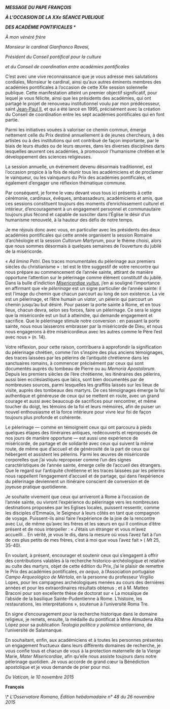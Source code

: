 ***MESSAGE DU PAPE FRANÇOIS***

***À L'OCCASION DE LA XXe SÉANCE PUBLIQUE***

***DES ACADÉMIE PONTIFICALES \****

*À mon vénéré frère*

*Monsieur le cardinal Gianfranco Ravasi,*

*Président du Conseil pontifical pour la culture*

*et du Conseil de coordination entre académies pontificales*

C’est avec une vive reconnaissance que je vous adresse mes salutations cordiales, Monsieur le cardinal, ainsi qu’aux autres éminents membres des académies pontificales à l’occasion de cette XXe session solennelle publique. Cette manifestation atteint un premier objectif significatif, pour lequel je vous félicite, ainsi que les présidents des académies, qui ont partagé le projet de renouveau institutionnel voulu par mon prédécesseur, saint [Jean-Paul II](http://w2.vatican.va/content/john-paul-ii/fr.html), et qui a été lancé en 1995, précisément avec la création du Conseil de coordination entre les sept académies pontificales qui en font partie.

Parmi les initiatives vouées à valoriser ce chemin commun, émerge nettement celle du Prix destiné annuellement à de jeunes chercheurs, à des artistes ou à des institutions qui ont contribué de façon importante, par le biais de leurs études ou de leurs œuvres, dans les diverses disciplines dans lesquelles œuvrent ces académies, à promouvoir l’humanisme chrétien et le développement des sciences religieuses.

La session annuelle, un événement devenu désormais traditionnel, est l’occasion propice à la fois de réunir tous les académiciens et de proclamer le vainqueur, ou les vainqueurs du Prix des académies pontificales, et également d’engager une réflexion thématique commune.

Par conséquent, je forme le vœu devant vous tous ici présents à cette cérémonie, cardinaux, évêques, ambassadeurs, académiciens et amis, que ces sessions constituent toujours des moments d’enrichissement culturel et intérieur, d’encouragement à un engagement personnel et communautaire toujours plus fécond et capable de susciter dans l’Église le désir d’un humanisme renouvelé, à la hauteur des défis de notre temps.

Je me réjouis donc avec vous, en particulier avec les présidents des deux académies pontificales qui cette année organisent la session Romaine d’archéologie et la session *Cultorum Martyrum*, pour le thème choisi, alors que nous sommes désormais à quelques semaines de l’ouverture du jubilé de la miséricorde.

« *Ad limina Petri*. Des traces monumentales du pèlerinage aux premiers siècles du christianisme » : tel est le titre suggestif de votre rencontre qui nous prépare au commencement de l’année sainte, attirant de manière opportune l’attention sur le pèlerinage comme élément constitutif du jubilé. Dans la bulle d’indiction *[Misericordiae vultus](http://w2.vatican.va/content/francesco/fr/bulls/documents/papa-francesco_bolla_20150411_misericordiae-vultus.html)*, j’en ai souligné l’importance en affirmant que «le *pèlerinage* est un signe particulier de l’année sainte: il est l’image du chemin que chacun parcourt au long de son existence. La vie est un pèlerinage, et l’être humain un *viator*, un pèlerin qui parcourt un chemin jusqu’au but désiré. Pour passer la porte sainte à Rome, et en tous lieux, chacun devra, selon ses forces, faire un pèlerinage. Ce sera le signe que la miséricorde est un but à atteindre, qui demande engagement et sacrifice. Que le pèlerinage stimule notre conversion : en passant la porte sainte, nous nous laisserons embrasser par la miséricorde de Dieu, et nous nous engagerons à être miséricordieux avec les autres comme le Père l’est avec nous » (n. 14).

Votre réflexion, pour cette raison, contribuera à approfondir la signification du pèlerinage chrétien, comme l’on s’inspire des plus anciens témoignages, des traces laissées par les pèlerins de l’antiquité chrétienne dans les sanctuaires romains, à commencer précisément par ceux qui sont documentés auprès du tombeau de Pierre ou au *Memoria Apostolorum*. Depuis les premiers siècles de l’ère chrétienne, les itinéraires des pèlerins, aussi bien ecclésiastiques que laïcs, sont bien documentés par de nombreuses sources, parmi lesquelles les graffitis laissés sur les lieux de visite, auprès des tombeaux des martyrs. De ces témoignages émerge la foi authentique et généreuse de ceux qui se mettent en route, avec un grand courage et aussi avec beaucoup de sacrifices pour rencontrer, et même toucher du doigt, les témoins de la foi et leurs mémoires, afin de puiser un nouvel enthousiasme et la force intérieure pour vivre leur foi de façon toujours plus profonde et cohérente.

Le pèlerinage — comme en témoignent ceux qui ont parcouru à pieds quelques étapes des itinéraires antiques, redécouverts et reproposés de nos jours de manière opportune — est aussi une expérience de miséricorde, de partage et de solidarité avec ceux qui suivent la même route, de même que d’accueil et de générosité de la part de ceux qui hébergent et assistent les pèlerins. Parmi les œuvres de miséricorde corporelles que j’ai voulu reproposer comme l’un des signes caractéristiques de l’année sainte, émerge celle de l’accueil des étrangers. Que le regard sur l’antiquité chrétienne et les traces laissées par les pèlerins nous rappellent l’engagement d’accueil et de partage, qui dans l’expérience du pèlerinage deviennent un itinéraire conscient de conversion et de joyeuse pratique quotidienne.

Je souhaite vivement que ceux qui arriveront à Rome à l’occasion de l’année sainte, ou vivront l’expérience du pèlerinage vers les nombreuses destinations proposées par les Eglises locales, puissent ressentir, comme les disciples d’Emmaüs, le Seigneur à leurs côtés en tant que compagnon de voyage. Puissent-ils ainsi faire l’expérience de la joie de la rencontre avec Lui, de même qu’avec les frères et les sœurs en qui Il continue d’être présent et de nous interpeller : « J’étais un étranger et vous m’avez accueilli... En vérité, je vous le dis, dans la mesure où vous l’avez fait à l’un de ces plus petits de mes frères, c’est à moi que vous l’avez fait » ( *Mt* 25, 35-40).

En voulant, à présent, encourager et soutenir ceux qui s’engagent à offrir des contributions valables à la recherche historico-archéologique et relative au culte des martyrs, objet de cette édition du Prix, j’ai le plaisir de remettre le Prix des académies pontificales, *ex aequo*, à l’Association portugaise *Campo Arqueológico de Mértola*, en la personne du professeur Virgilio Lopes, pour les campagnes archéologiques menées au cours des dernières années et pour les extraordinaires résultats obtenus ; et à M. Matteo Braconi pour son excellente thèse de doctorat sur « La mosaïque de l’abside de la basilique Sainte-Pudentienne à Rome. L’histoire, les restaurations, les interprétations », soutenue à l’université Roma Tre.

En signe d’encouragement pour la recherche historique dans le domaine religieux, je remets, ensuite, la médaille du pontificat à Mme Almudena Alba López pour sa publication *Teologia politica y polémica antiarriana*, de l’université de Salamanque.

En souhaitant, enfin, aux académiciens et à toutes les personnes présentes un engagement fructueux dans leurs différents domaines de recherche, je vous confie tous et chacun de vous à la protection maternelle de la Vierge Marie, *Mater Misericordiae*, afin qu’elle nous assiste toujours dans notre pèlerinage quotidien. Je vous accorde de grand cœur la Bénédiction apostolique et je vous demande de prier pour moi.

*Du Vatican, le 10 novembre 2015*

**François**

\\* *L'Osservatore Romano, Édition hebdomadaire n° 48 du 26 novembre 2015*
